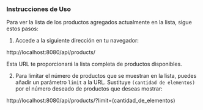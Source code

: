 ### Instrucciones de Uso

Para ver la lista de los productos agregados actualmente en la lista, sigue estos pasos:

1. Accede a la siguiente dirección en tu navegador:  

http://localhost:8080/api/products/

Esta URL te proporcionará la lista completa de productos disponibles.

2. Para limitar el número de productos que se muestran en la lista, puedes añadir un parámetro `limit` a la URL. Sustituye `(cantidad de elementos)` por el número deseado de productos que deseas mostrar:

http://localhost:8080/api/products/?limit=(cantidad_de_elementos)